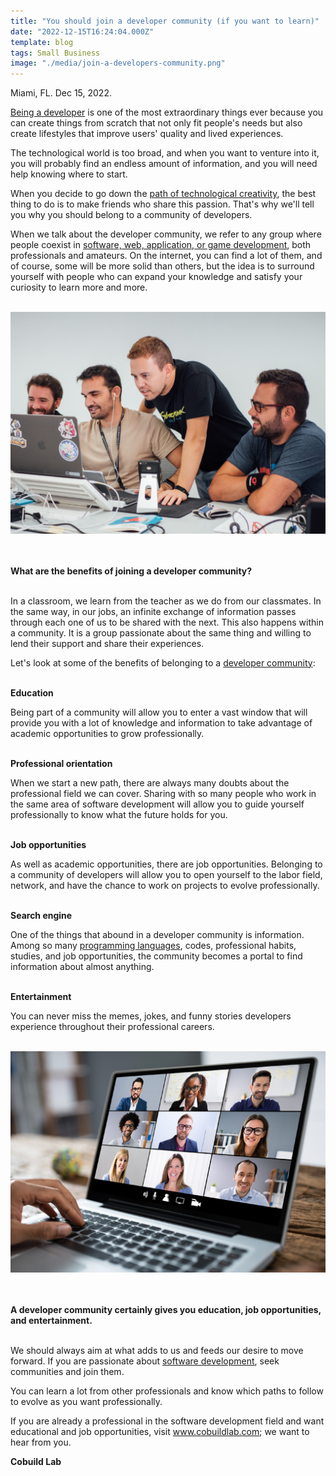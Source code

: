 ```yaml
---
title: "You should join a developer community (if you want to learn)"
date: "2022-12-15T16:24:04.000Z"
template: blog
tags: Small Business
image: "./media/join-a-developers-community.png"
---
```


Miami, FL. Dec 15, 2022.

<a target="_blank" href="https://cobuildlab.com/blog/software-dev-and-remote-work-friend-or-foe/">   Being a developer</a> is one of the most extraordinary things ever because you can create things from scratch that not only fit people's needs but also create lifestyles that improve users' quality and lived experiences. 

The technological world is too broad, and when you want to venture into it, you will probably find an endless amount of information, and you will need help knowing where to start. 

When you decide to go down the <a target="_blank" href="https://cobuildlab.com/blog/remote-worker-profile/">   path of technological creativity</a>, the best thing to do is to make friends who share this passion. That's why we'll tell you why you should belong to a community of developers.

When we talk about the developer community, we refer to any group where people coexist in <a target="_blank" href="https://cobuildlab.com/blog/myths-and-realities-about-software-development/">   software, web, application, or game development</a>, both professionals and amateurs. On the internet, you can find a lot of them, and of course, some will be more solid than others, but the idea is to surround yourself with people who can expand your knowledge and satisfy your curiosity to learn more and more. <br> </br>

<center>
<img src="./media/a-developers-community.png">
</center> <br> </br>

<b><title-3>What are the benefits of joining a developer community?</title-3></b> <br> </br>

In a classroom, we learn from the teacher as we do from our classmates. In the same way, in our jobs, an infinite exchange of information passes through each one of us to be shared with the next. This also happens within a community. It is a group passionate about the same thing and willing to lend their support and share their experiences. 

Let's look at some of the benefits of belonging to a <a target="_blank" href="https://cobuildlab.com/blog/building-a-software-development-team/">   developer community</a>: <br> </br>

<b><title-4>Education</title-4></b>

Being part of a community will allow you to enter a vast window that will provide you with a lot of knowledge and information to take advantage of academic opportunities to grow professionally. <br> </br>

<b><title-4>Professional orientation</title-4></b>

When we start a new path, there are always many doubts about the professional field we can cover. Sharing with so many people who work in the same area of software development will allow you to guide yourself professionally to know what the future holds for you. <br> </br>

<b><title-4>Job opportunities</title-4></b>

As well as academic opportunities, there are job opportunities. Belonging to a community of developers will allow you to open yourself to the labor field, network, and have the chance to work on projects to evolve professionally. <br> </br>

<b><title-4>Search engine</title-4></b>

One of the things that abound in a developer community is information. Among so many <a target="_blank" href="https://cobuildlab.com/blog/python-the-darling-of-backend-developers/">   programming languages</a>, codes, professional habits, studies, and job opportunities, the community becomes a portal to find information about almost anything. <br> </br>

<b><title-4>Entertainment</title-4></b>

You can never miss the memes, jokes, and funny stories developers experience throughout their professional careers. <br> </br>

<center>
<img src="./media/benefits-of-joining-a-developers-community.png">
</center> <br> </br>

<b><title-3>A developer community certainly gives you education, job opportunities, and entertainment.</title-3></b> <br> </br>

We should always aim at what adds to us and feeds our desire to move forward. If you are passionate about <a target="_blank" href="https://cobuildlab.com/blog/switching-to-remote-work-is-the-new-black/">   software development</a>, seek communities and join them. 

You can learn a lot from other professionals and know which paths to follow to evolve as you want professionally. 

If you are already a professional in the software development field and want educational and job opportunities, visit www.cobuildlab.com; we want to hear from you.

<b><title-3>Cobuild Lab</title-3></b>

